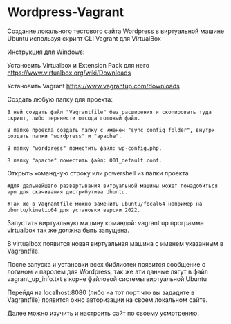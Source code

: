 # Wordpress-Vagrant
Создание локального тестового сайта Wordpress в виртуальной машине Ubuntu используя скрипт CLI  Vagrant  для VirtualBox


Инструкция для Windows:

 
  Установить Virtualbox и Extension Pack для него
   https://www.virtualbox.org/wiki/Downloads
    
 
  Установить Vagrant
   https://www.vagrantup.com/downloads
 
 
   Создать любую папку для проекта:
   
    В ней создать файл "Vagrantfile" без расширения и скопировать туда скрипт, либо перенести отсюда готовый файл.
    
    В папке проекта создать папку с именем "sync_config_folder", внутри создать папки "wordpress" и "apache".
    
    В папку "wordpress" поместить файл: wp-config.php.
    
    В папку "apache" поместить файл: 001_default.conf.
    

   Открыть  командную строку или powershell из папки проекта
   
    #Для дальнейшего развертывания витруальной машины может понадобиться vpn для скачивания дистрибутива Ubuntu.
    
    #Так же в Vagrantfile можно заменить ubuntu/focal64 например на ubuntu/kinetic64 для установки версии 2022.
   
   Запустить виртуальную машину командой: vagrant up  программа virtualbox так же должна быть запущена.
    
 
  В virtualbox  появится новая виртуальная машина с именем указанным в  Vagrantfile.
  
  После запуска и установки всех библиотек появится сообщение с логином и паролем для Wordpress, так же эти данные лягут в файл  vagrant_up_info.txt в корне файловой системы виртуальной Ubuntu
  
  Перейдя на localhost:8080 (либо на тот порт что вы зададите в Vagrantfile) появится окно авторизации на своем локальном сайте.
  
  Далее можно изучить и настроить сайт по своему усмотрению.
